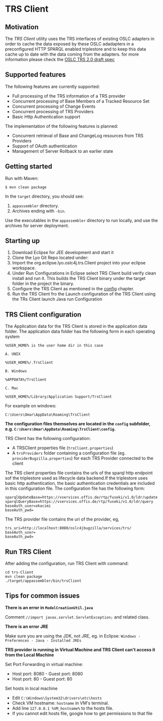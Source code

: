 # TRS Client

## Motivation

The *TRS Client* utility uses the TRS interfaces of existing OSLC adapters in order to cache the data exposed by these OSLC adadapters in a preconfigured HTTP SPARQL enabled triplestore and to keep this data cache up to date with the data coming from the adapters. for more information please check the  [OSLC TRS 2.0 draft spec][1]

## Supported features

The following features are currently supported:

* Full processing of the TRS information of a TRS provider
* Concurrent processing of Base Members of a Tracked Resource Set
* Concurrent processing of Change Events
* Concurrent processing of TRS Providers
* Basic Http Authentication support

The implementation of the following features is planned:

* Concurrent retrieval of Base and ChangeLog resources from TRS Providers
* Support of OAuth authentication
* Management of Server Rollback to an earlier state

## Getting started

Run with Maven:

	$ mvn clean package

In the `target` directory, you should see:

1. `appassembler` directory.
2. Archives ending with `-bin`.

Use the executables in the `appassembler` directory to run locally, and use the archives for server deployment.

## Starting up

1. Download Eclipse for JEE development and start it
2. Clone the Lyo Git Repo located under:
3. Import the org.eclipse.lyo.oslc4j.trs.Client project into your eclipse workspace.
3. Under Run Configurations in Eclipse select TRS Client build verify clean install and run it. This builds the TRS Client binary under the target folder in the project the binary.
4. Configure the TRS Client as mentioned in the [config](#config) chapter.
5. Run the TRS Client fro the Launch configuration of the TRS Client using the TRs Client launch Java run Configuration

## TRS Client configuration <a name="config"></a>

The Application data for the TRS Client is stored in the application data folder. The application data folder has the following form in each operating system

	%USER_HOME% is the user home dir in this case

	A. UNIX

	%USER_HOME%/.TrsClient

	B. Windows

	%APPDATA%/TrsClient

	C. Mac

	%USER_HOME%/Library/Application Support/TrsClient

For example on windows:

    C:\Users\Omar\AppData\Roaming\TrsClient

**The configuration files themselves are located in the `config` subfolder, e.g. `C:\Users\Omar\AppData\Roaming\TrsClient\config`.**

TRS Client has the following configuration:

- A TRSClient properties file (`trsClient.properties`)
- A `trsProviders` folder containing a configuration file (eg. `providerBugzilla.properties`) for each TRS Provider connected to the client

The TRS client properties file contains the urls of the sparql http endpoint
sof the triplestore used as lifecycle data backend.If the triplestore uses
basic http authentication, the basic authentication credentials are included
in this configuration file. The configuration file has the following form:

    sparqlUpdateBase=https://vservices.offis.de/rtp/fuseki/v1.0/ldr/update
    sparqlQueryBase=https://vservices.offis.de/rtp/fuseki/v1.0/ldr/query
    baseAuth_user=okacimi
    baseAuth_pwd=

The TRS provider file contains the uri of the provider, eg,

    trs_uri=http://localhost:8080/oslc4jbugzilla/services/trs/
    baseAuth_user=
    baseAuth_pwd=

## Run TRS Client

After adding the configuration, run TRS Client with command:

    cd trs-Client
    mvn clean package
    ./target/appassembler/bin/trsClient

## Tips for common issues

**There is an error in `ModelCreationUtil.java`**

Comment `//import javax.servlet.ServletException;` and related class.

**There is an error JRE**

Make sure you are using the JDK, not JRE, eg. in Eclipse: `Windows - Preferences - Java - Installed JREs`

**TRS provider is running in Virtual Machine and TRS Client can't access it from the Local Machine**

Set Port Forwarding in virtual machine:

* Host port: 8080 - Guest port: 8080
* Host port: 80 - Guest port: 80

Set hosts in local machine

* Edit `C:\Windows\System32\drivers\etc\hosts`
* Check VM hostname: `hostname` in VM's terminal.
* Add line `127.0.0.1 %VM_hostname%` to the hosts file.
* If you cannot edit hosts file, google how to get permissions to that file

[1]: http://open-services.net/wiki/core/TrackedResourceSet-2.0/

